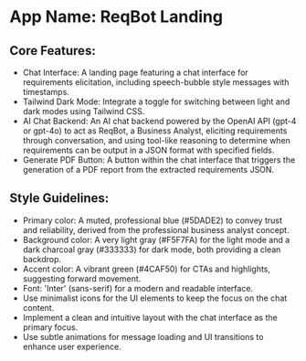 # **App Name**: ReqBot Landing

## Core Features:

- Chat Interface: A landing page featuring a chat interface for requirements elicitation, including speech-bubble style messages with timestamps.
- Tailwind Dark Mode: Integrate a toggle for switching between light and dark modes using Tailwind CSS.
- AI Chat Backend: An AI chat backend powered by the OpenAI API (gpt-4 or gpt-4o) to act as ReqBot, a Business Analyst, eliciting requirements through conversation, and using tool-like reasoning to determine when requirements can be output in a JSON format with specified fields.
- Generate PDF Button: A button within the chat interface that triggers the generation of a PDF report from the extracted requirements JSON.

## Style Guidelines:

- Primary color: A muted, professional blue (#5DADE2) to convey trust and reliability, derived from the professional business analyst concept.
- Background color: A very light gray (#F5F7FA) for the light mode and a dark charcoal gray (#333333) for dark mode, both providing a clean backdrop.
- Accent color: A vibrant green (#4CAF50) for CTAs and highlights, suggesting forward movement.
- Font: 'Inter' (sans-serif) for a modern and readable interface.
- Use minimalist icons for the UI elements to keep the focus on the chat content.
- Implement a clean and intuitive layout with the chat interface as the primary focus.
- Use subtle animations for message loading and UI transitions to enhance user experience.